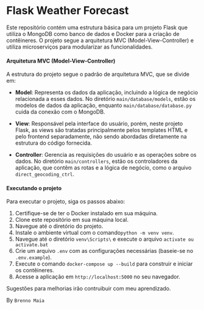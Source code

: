 # Flask Weather Forecast

Este repositório contém uma estrutura básica para um projeto Flask que utiliza o MongoDB como banco de dados e Docker para a criação de contêineres. O projeto segue a arquitetura MVC (Model-View-Controller) e utiliza microserviços para modularizar as funcionalidades.


#### Arquitetura MVC (Model-View-Controller)

A estrutura do projeto segue o padrão de arquitetura MVC, que se divide em:

- **Model**: Representa os dados da aplicação, incluindo a lógica de negócio relacionada a esses dados. No diretório `main/database/models`, estão os modelos de dados da aplicação, enquanto `main/database/database.py` cuida da conexão com o MongoDB.
  
- **View**: Responsável pela interface do usuário, porém, neste projeto Flask, as views são tratadas principalmente pelos templates HTML e pelo frontend separadamente, não sendo abordadas diretamente na estrutura do código fornecida.
  
- **Controller**: Gerencia as requisições do usuário e as operações sobre os dados. No diretório `main/controllers`, estão os controladores da aplicação, que contêm as rotas e a lógica de negócio, como o arquivo `direct_geocoding_ctrl`.


#### Executando o projeto

Para executar o projeto, siga os passos abaixo:

1. Certifique-se de ter o Docker instalado em sua máquina.
2. Clone este repositório em sua máquina local.
3. Navegue até o diretório do projeto.
4. Instale o ambiente virtual com o comando`python -m venv venv`.
5. Navegue até o diretório `venv\Scripts\` e execute o arquivo `activate ou activate.bat`
5. Crie um arquivo `.env` com as configurações necessárias (baseie-se no `.env.example`).
6. Execute o comando `docker-compose up --build` para construir e iniciar os contêineres.
7. Acesse a aplicação em `http://localhost:5000` no seu navegador.



Sugestões para melhorias irão contruibuir com meu aprendizado.


By `Brenno Maia`